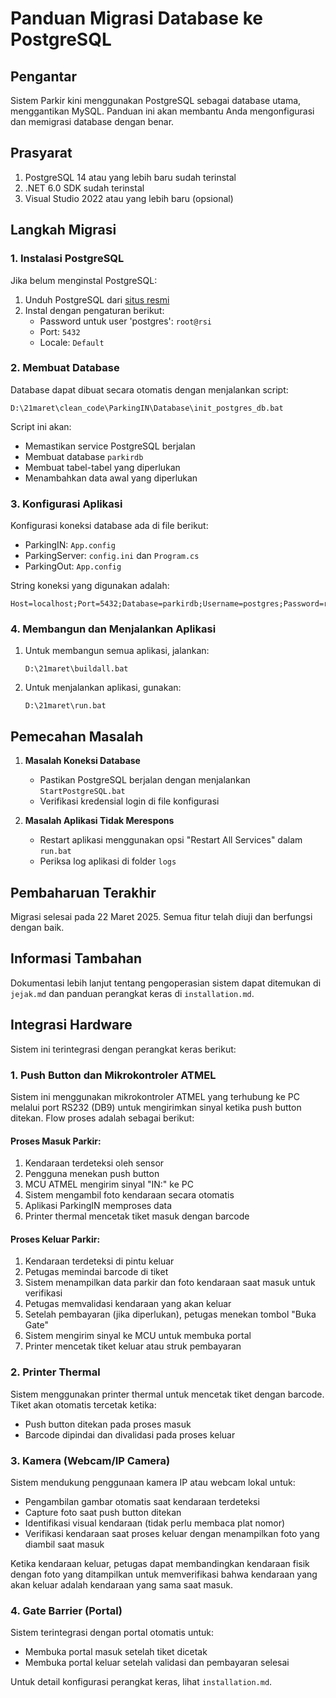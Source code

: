 # Panduan Migrasi Database ke PostgreSQL

## Pengantar

Sistem Parkir kini menggunakan PostgreSQL sebagai database utama, menggantikan MySQL. Panduan ini akan membantu Anda mengonfigurasi dan memigrasi database dengan benar.

## Prasyarat

1. PostgreSQL 14 atau yang lebih baru sudah terinstal
2. .NET 6.0 SDK sudah terinstal
3. Visual Studio 2022 atau yang lebih baru (opsional)

## Langkah Migrasi

### 1. Instalasi PostgreSQL

Jika belum menginstal PostgreSQL:
1. Unduh PostgreSQL dari [situs resmi](https://www.postgresql.org/download/)
2. Instal dengan pengaturan berikut:
   - Password untuk user 'postgres': `root@rsi`
   - Port: `5432`
   - Locale: `Default`

### 2. Membuat Database

Database dapat dibuat secara otomatis dengan menjalankan script:

```
D:\21maret\clean_code\ParkingIN\Database\init_postgres_db.bat
```

Script ini akan:
- Memastikan service PostgreSQL berjalan
- Membuat database `parkirdb`
- Membuat tabel-tabel yang diperlukan
- Menambahkan data awal yang diperlukan

### 3. Konfigurasi Aplikasi

Konfigurasi koneksi database ada di file berikut:
- ParkingIN: `App.config`
- ParkingServer: `config.ini` dan `Program.cs`
- ParkingOut: `App.config`

String koneksi yang digunakan adalah:
```
Host=localhost;Port=5432;Database=parkirdb;Username=postgres;Password=root@rsi;
```

### 4. Membangun dan Menjalankan Aplikasi

1. Untuk membangun semua aplikasi, jalankan:
   ```
   D:\21maret\buildall.bat
   ```

2. Untuk menjalankan aplikasi, gunakan:
   ```
   D:\21maret\run.bat
   ```

## Pemecahan Masalah

1. **Masalah Koneksi Database**
   - Pastikan PostgreSQL berjalan dengan menjalankan `StartPostgreSQL.bat`
   - Verifikasi kredensial login di file konfigurasi

2. **Masalah Aplikasi Tidak Merespons**
   - Restart aplikasi menggunakan opsi "Restart All Services" dalam `run.bat`
   - Periksa log aplikasi di folder `logs`

## Pembaharuan Terakhir

Migrasi selesai pada 22 Maret 2025. Semua fitur telah diuji dan berfungsi dengan baik.

## Informasi Tambahan

Dokumentasi lebih lanjut tentang pengoperasian sistem dapat ditemukan di `jejak.md` dan panduan perangkat keras di `installation.md`.

## Integrasi Hardware

Sistem ini terintegrasi dengan perangkat keras berikut:

### 1. Push Button dan Mikrokontroler ATMEL

Sistem ini menggunakan mikrokontroler ATMEL yang terhubung ke PC melalui port RS232 (DB9) untuk mengirimkan sinyal ketika push button ditekan. Flow proses adalah sebagai berikut:

#### Proses Masuk Parkir:
1. Kendaraan terdeteksi oleh sensor
2. Pengguna menekan push button
3. MCU ATMEL mengirim sinyal "IN:<ID>" ke PC
4. Sistem mengambil foto kendaraan secara otomatis
5. Aplikasi ParkingIN memproses data
6. Printer thermal mencetak tiket masuk dengan barcode

#### Proses Keluar Parkir:
1. Kendaraan terdeteksi di pintu keluar
2. Petugas memindai barcode di tiket
3. Sistem menampilkan data parkir dan foto kendaraan saat masuk untuk verifikasi
4. Petugas memvalidasi kendaraan yang akan keluar
5. Setelah pembayaran (jika diperlukan), petugas menekan tombol "Buka Gate"
6. Sistem mengirim sinyal ke MCU untuk membuka portal
7. Printer mencetak tiket keluar atau struk pembayaran

### 2. Printer Thermal

Sistem menggunakan printer thermal untuk mencetak tiket dengan barcode. Tiket akan otomatis tercetak ketika:
- Push button ditekan pada proses masuk
- Barcode dipindai dan divalidasi pada proses keluar

### 3. Kamera (Webcam/IP Camera)

Sistem mendukung penggunaan kamera IP atau webcam lokal untuk:
- Pengambilan gambar otomatis saat kendaraan terdeteksi
- Capture foto saat push button ditekan
- Identifikasi visual kendaraan (tidak perlu membaca plat nomor)
- Verifikasi kendaraan saat proses keluar dengan menampilkan foto yang diambil saat masuk

Ketika kendaraan keluar, petugas dapat membandingkan kendaraan fisik dengan foto yang ditampilkan untuk memverifikasi bahwa kendaraan yang akan keluar adalah kendaraan yang sama saat masuk.

### 4. Gate Barrier (Portal)

Sistem terintegrasi dengan portal otomatis untuk:
- Membuka portal masuk setelah tiket dicetak
- Membuka portal keluar setelah validasi dan pembayaran selesai

Untuk detail konfigurasi perangkat keras, lihat `installation.md`.
